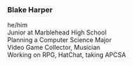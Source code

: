 ### Blake Harper
he/him \
Junior at Marblehead High School \
Planning a Computer Science Major \
Video Game Collector, Musician \
Working on RPG, HatChat, taking APCSA
